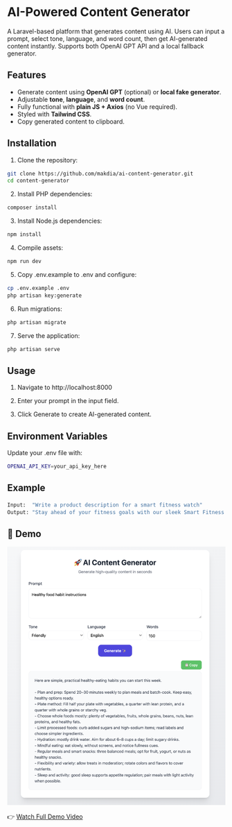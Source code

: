 # AI-Powered Content Generator

A Laravel-based platform that generates content using AI. Users can input a prompt, select tone, language, and word count, then get AI-generated content instantly. Supports both OpenAI GPT API and a local fallback generator.

## Features

- Generate content using **OpenAI GPT** (optional) or **local fake generator**.
- Adjustable **tone**, **language**, and **word count**.
- Fully functional with **plain JS + Axios** (no Vue required).
- Styled with **Tailwind CSS**.
- Copy generated content to clipboard.

## Installation

1. Clone the repository:

```bash
git clone https://github.com/makdia/ai-content-generator.git
cd content-generator
```

2. Install PHP dependencies:

```bash
composer install
```

3. Install Node.js dependencies:

```bash
npm install
```

4. Compile assets:

```bash
npm run dev
```

5. Copy .env.example to .env and configure:

```bash
cp .env.example .env
php artisan key:generate
```

6. Run migrations:

```bash
php artisan migrate
```

7. Serve the application:

```bash
php artisan serve  
```

## Usage

1. Navigate to http://localhost:8000

2. Enter your prompt in the input field.

3. Click Generate to create AI-generated content.


## Environment Variables

Update your .env file with:

```bash
OPENAI_API_KEY=your_api_key_here
```

## Example

```bash
Input:  "Write a product description for a smart fitness watch"
Output: "Stay ahead of your fitness goals with our sleek Smart Fitness Watch – track your heart rate, steps, and sleep patterns with precision..."
```

## 🎥 Demo

![Demo Screenshot](https://github.com/makdia/ai-content-generator/blob/main/assets/screenshots/screenshot.png)

👉 [Watch Full Demo Video](https://github.com/makdia/ai-content-generator/blob/main/assets/demo/demo.mp4)
